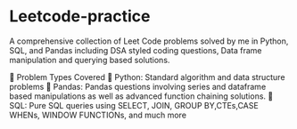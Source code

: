 # Leetcode-practice
A comprehensive collection of Leet Code problems solved by me in Python, SQL, and Pandas including DSA styled coding questions, Data frame manipulation and querying based solutions.

📌 Problem Types Covered
🐍 Python: Standard algorithm and data structure problems
🐼 Pandas: Pandas questions involving series and dataframe based manipulations as well as advanced function chaining solutions.
🧮 SQL: Pure SQL queries using SELECT, JOIN, GROUP BY,CTEs,CASE WHENs, WINDOW FUNCTIONs, and much more
